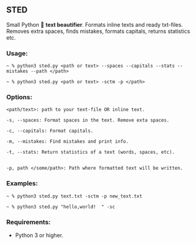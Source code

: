 ## STED

Small Python :snake: **text beautifier**. Formats inline texts and ready txt-files.
Removes extra spaces, finds mistakes, formats capitals, returns statistics etc.

### Usage:

```Terminal
~ % python3 sted.py <path or text> --spaces --capitals --stats --mistakes --path </path>

~ % python3 sted.py <path or text> -sctm -p </path>
```

### Options:

```Terminal
<path/text>: path to your text-file OR inline text.

-s, --spaces: Format spaces in the text. Remove exta spaces.

-c, --capitals: Format capitals.

-m, --mistakes: Find mistakes and print info.

-t, --stats: Return statistics of a text (words, spaces, etc).


-p, path </some/path>: Path where formatted text will be written.
```

### Examples:

```Terminal
~ % python3 sted.py text.txt -sctm -p new_text.txt

~ % python3 sted.py "hello,world!  " -sc
```

### Requirements:

- Python 3 or higher.
